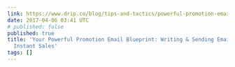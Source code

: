 ```yaml
---
link: https://www.drip.co/blog/tips-and-tactics/powerful-promotion-email/
date: 2017-04-06 03:41 UTC
# published: false
published: true
title: 'Your Powerful Promotion Email Blueprint: Writing & Sending Emails That Get
  Instant Sales'
tags: []
---
```



